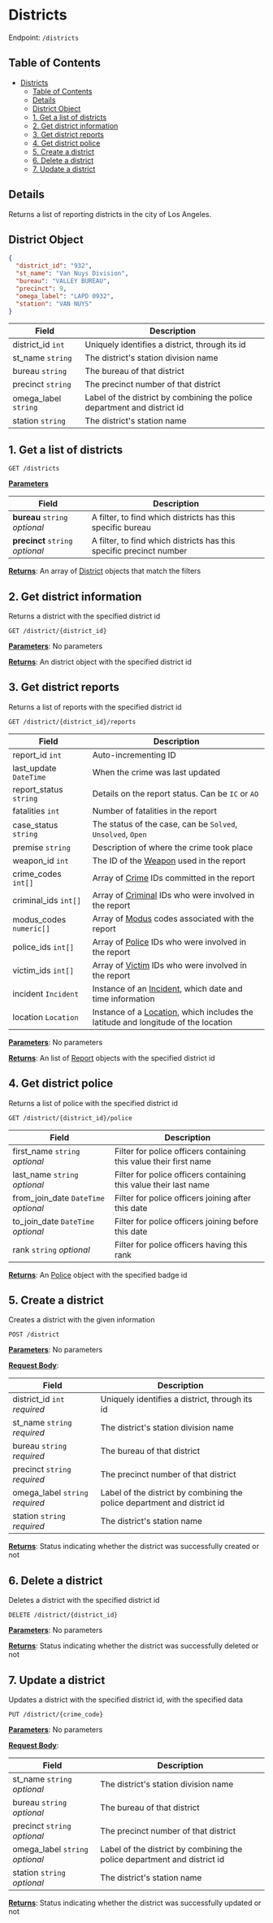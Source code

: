 # Districts

Endpoint: `/districts`

## Table of Contents

- [Districts](#districts)
  - [Table of Contents](#table-of-contents)
  - [Details](#details)
  - [District Object](#district-object)
  - [1. Get a list of districts](#1-get-a-list-of-districts)
  - [2. Get district information](#2-get-district-information)
  - [3. Get district reports](#3-get-district-reports)
  - [4. Get district police](#4-get-district-police)
  - [5. Create a district](#5-create-a-district)
  - [6. Delete a district](#6-delete-a-district)
  - [7. Update a district](#7-update-a-district)

## Details

Returns a list of reporting districts in the city of Los Angeles.

## District Object

```json
{
  "district_id": "932",
  "st_name": "Van Nuys Division",
  "bureau": "VALLEY BUREAU",
  "precinct": 9,
  "omega_label": "LAPD 0932",
  "station": "VAN NUYS"
}
```

| Field                | Description                                                              |
|----------------------|--------------------------------------------------------------------------|
| district_id `int`    | Uniquely identifies a district, through its id                           |
| st_name `string`     | The district's station division name                                     |
| bureau `string`      | The bureau of that district                                              |
| precinct `string`    | The precinct number of that district                                     |
| omega_label `string` | Label of the district by combining the police department and district id |
| station `string`     | The district's station name                                              |

## 1. Get a list of districts

`GET /districts`

**<u>Parameters</u>**

| Field                            | Description                                                         |
|----------------------------------|---------------------------------------------------------------------|
| **bureau** `string` *optional*   | A filter, to find which districts has this specific bureau          |
| **precinct** `string` *optional* | A filter, to find which districts has this specific precinct number |

**<u>Returns</u>**: An array of [District](#district-object) objects that match the filters

## 2. Get district information

Returns a district with the specified district id

`GET /district/{district_id}`

**<u>Parameters</u>**: No parameters

**<u>Returns</u>**: An district object with the specified district id

## 3. Get district reports

Returns a list of reports with the specified district id

`GET /district/{district_id}/reports`

| Field                   | Description                                                                                                     |
|-------------------------|-----------------------------------------------------------------------------------------------------------------|
| report_id `int`         | Auto-incrementing ID                                                                                            |
| last_update `DateTime`  | When the crime was last updated                                                                                 |
| report_status `string`  | Details on the report status. Can be `IC` or `AO`                                                               |
| fatalities `int`        | Number of fatalities in the report                                                                              |
| case_status `string`    | The status of the case, can be `Solved`, `Unsolved`, `Open`                                                     |
| premise `string`        | Description of where the crime took place                                                                       |
| weapon_id `int`         | The ID of the [Weapon](weapons.md#weapon-object) used in the report                                             |
| crime_codes `int[]`     | Array of [Crime](crimes.md#crime-object) IDs committed in the report                                            |
| criminal_ids `int[]`    | Array of [Criminal](criminals.md#criminal-object) IDs who were involved in the report                           |
| modus_codes `numeric[]` | Array of [Modus](modi.md#modus-object) codes associated with the report                                         |
| police_ids `int[]`      | Array of [Police](police.md#police-object) IDs who were involved in the report                                  |
| victim_ids `int[]`      | Array of [Victim](victims.md#victim-object) IDs who were involved in the report                                 |
| incident `Incident`     | Instance of an [Incident](reports.md#incident-object), which date and time information                          |
| location `Location`     | Instance of a [Location](reports.md#location-object), which includes the latitude and longitude of the location |

**<u>Parameters</u>**: No parameters

**<u>Returns</u>**: An list of [Report](reports.md#report-object) objects with the specified district id

## 4. Get district police

Returns a list of police with the specified district id

`GET /district/{district_id}/police`

| Field                                | Description                                                       |
|--------------------------------------|-------------------------------------------------------------------|
| first_name `string` *optional*       | Filter for police officers containing this value their first name |
| last_name `string` *optional*        | Filter for police officers containing this value their last name  |
| from_join_date `DateTime` *optional* | Filter for police officers joining after this date                |
| to_join_date `DateTime` *optional*   | Filter for police officers joining before this date               |
| rank `string` *optional*             | Filter for police officers having this rank                       |

**<u>Returns</u>**: An [Police](police.md#police-object) object with the specified badge id

## 5. Create a district

Creates a district with the given information

`POST /district`

**<u>Parameters</u>**: No parameters

**<u>Request Body</u>**:

| Field                           | Description                                                              |
|---------------------------------|--------------------------------------------------------------------------|
| district_id `int` *required*    | Uniquely identifies a district, through its id                           |
| st_name `string` *required*     | The district's station division name                                     |
| bureau `string` *required*      | The bureau of that district                                              |
| precinct `string` *required*    | The precinct number of that district                                     |
| omega_label `string` *required* | Label of the district by combining the police department and district id |
| station `string` *required*     | The district's station name                                              |

**<u>Returns</u>**: Status indicating whether the district was successfully created or not

## 6. Delete a district

Deletes a district with the specified district id

`DELETE /district/{district_id}`

**<u>Parameters</u>**: No parameters

**<u>Returns</u>**: Status indicating whether the district was successfully deleted or not

## 7. Update a district

Updates a district with the specified district id, with the specified data

`PUT /district/{crime_code}`

**<u>Parameters</u>**: No parameters

**<u>Request Body</u>**:

| Field                           | Description                                                              |
|---------------------------------|--------------------------------------------------------------------------|
| st_name `string` *optional*     | The district's station division name                                     |
| bureau `string` *optional*      | The bureau of that district                                              |
| precinct `string` *optional*    | The precinct number of that district                                     |
| omega_label `string` *optional* | Label of the district by combining the police department and district id |
| station `string` *optional*     | The district's station name                                              |

**<u>Returns</u>**: Status indicating whether the district was successfully updated or not